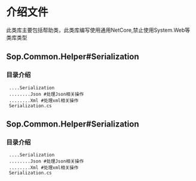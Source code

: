 ﻿

# 介绍文件 

此类库主要包括帮助类，此类库编写使用通用NetCore,禁止使用System.Web等类库类型

## Sop.Common.Helper#Serialization

### 目录介绍
```
 ....Serialization
 ........Json #处理Json相关操作
 ........Xml #处理xml相关操作
 Serialization.cs
```


## Sop.Common.Helper#Serialization

### 目录介绍
```
 ....Serialization
 ........Json #处理Json相关操作
 ........Xml #处理xml相关操作
 Serialization.cs
```










